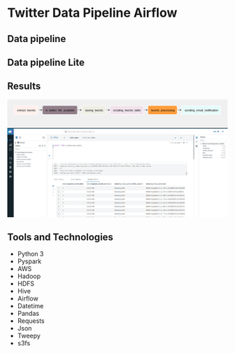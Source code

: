 # Twitter Data Pipeline Airflow

## Data pipeline

## Data pipeline Lite

## Results
![Dag](https://github.com/CAG9/Twitter-Data-Pipeline-Airflow/blob/main/Twitter-Pipeline-Hadoop/Dag.png)
![Hive table](https://github.com/CAG9/Twitter-Data-Pipeline-Airflow/blob/main/Twitter-Pipeline-Hadoop/Hive.png)


## Tools and Technologies
- Python 3
- Pyspark
- AWS
- Hadoop
- HDFS
- Hive
- Airflow
- Datetime
- Pandas
- Requests
- Json
- Tweepy
- s3fs

